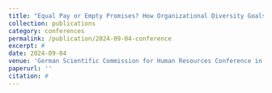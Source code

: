 ```yaml
---
title: "Equal Pay or Empty Promises? How Organizational Diversity Goals Influence Gender Pay Gaps in a Gender-Segregated Labor Market"
collection: publications
category: conferences
permalink: /publication/2024-09-04-conference
excerpt: #
date: 2024-09-04
venue: 'German Scientific Commission for Human Resources Conference in Hannover, Germany'
paperurl: ''
citation: #
---
```

